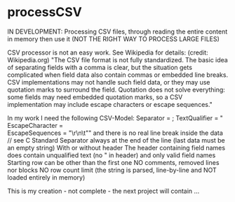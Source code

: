 # processCSV
IN DEVELOPMENT: Processing CSV files, through reading the entire content in memory then use it (NOT THE RIGHT WAY TO PROCESS LARGE FILES)

CSV processor is not an easy work. See Wikipedia for details: (credit: Wikipedia.org) "The CSV file format is not fully standardized. The basic idea of separating fields with a comma is clear, but the situation gets complicated when field data also contain commas or embedded line breaks. CSV implementations may not handle such field data, or they may use quotation marks to surround the field. Quotation does not solve everything: some fields may need embedded quotation marks, so a CSV implementation may include escape characters or escape sequences." 

In my work I need the following CSV-Model:
Separator = ;
TextQualifier = "
EscapeCharacter = \
EscapeSequences = "\r\n\t\"" and there is no real line break inside the data // see C Standard
Separator always at the end of the line (last data must be an empty string)
With or without header
The header containing field names does contain unqualified text (no " in header) and only valid field names
Starting row can be other than the first one
NO comments, removed lines nor blocks
NO row count limit (the string is parsed, line-by-line and NOT loaded entirely in memory)

This is my creation - not complete - the next project will contain ...
